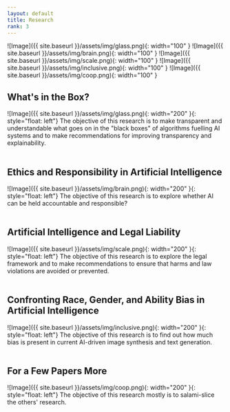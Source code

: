 ```yaml
---
layout: default
title: Research
rank: 3
---
```


![Image]({{ site.baseurl }}/assets/img/glass.png){: width="100" } ![Image]({{ site.baseurl }}/assets/img/brain.png){: width="100" } ![Image]({{ site.baseurl }}/assets/img/scale.png){: width="100" } ![Image]({{ site.baseurl }}/assets/img/inclusive.png){: width="100" } ![Image]({{ site.baseurl }}/assets/img/coop.png){: width="100" }


## What's in the Box?
![Image]({{ site.baseurl }}/assets/img/glass.png){: width="200" }{: style="float: left"} 
The objective of this research is to make transparent and understandable what goes on in the "black boxes" of algorithms fuelling AI systems and to make recommendations for improving transparency and explainability.
<br><br>

## Ethics and Responsibility in Artificial Intelligence
![Image]({{ site.baseurl }}/assets/img/brain.png){: width="200" }{: style="float: left"} 
The objective of this research is to explore whether AI can be held accountable and responsible?
<br><br>

## Artificial Intelligence and Legal Liability
![Image]({{ site.baseurl }}/assets/img/scale.png){: width="200" }{: style="float: left"} 
The objective of this research is to explore the legal framework and to make recommendations to ensure that harms and law violations are avoided or prevented.
<br><br>

## Confronting Race, Gender, and Ability Bias in Artificial Intelligence
![Image]({{ site.baseurl }}/assets/img/inclusive.png){: width="200" }{: style="float: left"} 
The objective of this research is to find out how much bias is present in current AI-driven image synthesis and text generation.
<br><br>

## For a Few Papers More
![Image]({{ site.baseurl }}/assets/img/coop.png){: width="200" }{: style="float: left"} 
The objective of this research mostly is to salami-slice the others' research.
